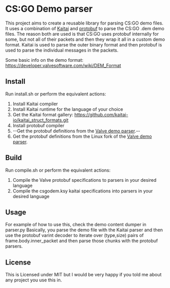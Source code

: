 # CS:GO Demo parser

This project aims to create a reusable library for parsing CS:GO demo files.
It uses a combination of [Kaitai](https://kaitai.io/) and [protobuf](https://developers.google.com/protocol-buffers/) to parse the CS:GO .dem demo files. The reason both are used is that CS:GO uses protobuf internally for some, but not all of their packets and then they wrap it all in a custom demo format. Kaitai is used to parse the outer binary format and then protobuf is used to parse the individual messages in the packets.

Some basic info on the demo format: https://developer.valvesoftware.com/wiki/DEM_Format

## Install

Run install.sh or perform the equivalent actions:

1. Install Kaitai compiler
2. Install Kaitai runtime for the language of your choice
3. Get the Kaitai format gallery: https://github.com/kaitai-io/kaitai_struct_formats.git
4. Install protobuf compiler
5. --Get the protobuf definitions from the [Valve demo parser](https://github.com/ValveSoftware/csgo-demoinfo.git).--
6. Get the protobuf definitions from the Linux fork of the [Valve demo parser](https://github.com/kaimallea/demoinfogo-linux).

## Build

Run compile.sh or perform the equivalent actions:

1. Compile the Valve protobuf specifications to parsers in your desired language
2. Compile the csgodem.ksy kaitai specifications into parsers in your desired language

## Usage

For example of how to use this, check the demo content dumper in parser.py
Basically, you parse the demo file with the Kaitai parser and then use the protobuf varint decoder to iterate over (type,size) pairs of frame.body.inner_packet and then parse those chunks with the protobuf parsers.

## License

This is Licensed under MIT but I would be very happy if you told me about any project you use this in.
